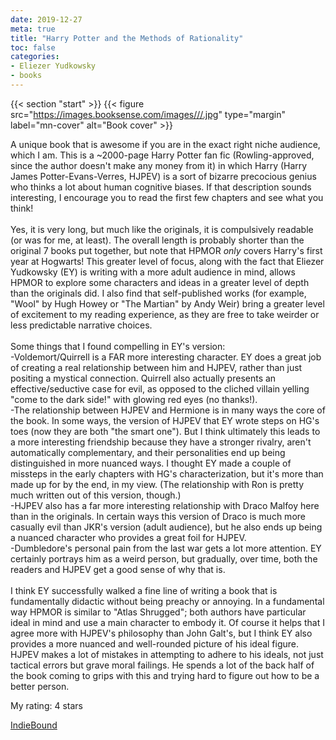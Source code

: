 ```yaml
---
date: 2019-12-27
meta: true
title: "Harry Potter and the Methods of Rationality"
toc: false
categories:
- Eliezer Yudkowsky
- books
---
```


{{< section "start" >}}
{{< figure src="https://images.booksense.com/images///.jpg" type="margin" label="mn-cover" alt="Book cover" >}}

A unique book that is awesome if you are in the exact right niche audience, which I am. This is a ~2000-page Harry Potter fan fic (Rowling-approved, since the author doesn't make any money from it) in which Harry (Harry James Potter-Evans-Verres, HJPEV) is a sort of bizarre precocious genius who thinks a lot about human cognitive biases. If that description sounds interesting, I encourage you to read the first few chapters and see what you think!<br /><br />Yes, it is very long, but much like the originals, it is compulsively readable (or was for me, at least). The overall length is probably shorter than the original 7 books put together, but note that HPMOR *only* covers Harry's first year at Hogwarts! This greater level of focus, along with the fact that Eliezer Yudkowsky (EY) is writing with a more adult audience in mind, allows HPMOR to explore some characters and ideas in a greater level of depth than the originals did. I also find that self-published works (for example, "Wool" by Hugh Howey or "The Martian" by Andy Weir) bring a greater level of excitement to my reading experience, as they are free to take weirder or less predictable narrative choices.<br /><br />Some things that I found compelling in EY's version:<br />-Voldemort/Quirrell is a FAR more interesting character. EY does a great job of creating a real relationship between him and HJPEV, rather than just positing a mystical connection. Quirrell also actually presents an effective/seductive case for evil, as opposed to the cliched villain yelling "come to the dark side!" with glowing red eyes (no thanks!).<br />-The relationship between HJPEV and Hermione is in many ways the core of the book. In some ways, the version of HJPEV that EY wrote steps on HG's toes (now they are both "the smart one"). But I think ultimately this leads to a more interesting friendship because they have a stronger rivalry, aren't automatically complementary, and their personalities end up being distinguished in more nuanced ways. I thought EY made a couple of missteps in the early chapters with HG's characterization, but it's more than made up for by the end, in my view. (The relationship with Ron is pretty much written out of this version, though.)<br />-HJPEV also has a far more interesting relationship with Draco Malfoy here than in the originals. In certain ways this version of Draco is much more casually evil than JKR's version (adult audience), but he also ends up being a nuanced character who provides a great foil for HJPEV.<br />-Dumbledore's personal pain from the last war gets a lot more attention. EY certainly portrays him as a weird person, but gradually, over time, both the readers and HJPEV get a good sense of why that is.<br /><br />I think EY successfully walked a fine line of writing a book that is fundamentally didactic without being preachy or annoying. In a fundamental way HPMOR is similar to "Atlas Shrugged"; both authors have particular ideal in mind and use a main character to embody it. Of course it helps that I agree more with HJPEV's philosophy than John Galt's, but I think EY also provides a more nuanced and well-rounded picture of his ideal figure. HJPEV makes a lot of mistakes in attempting to adhere to his ideals, not just tactical errors but grave moral failings. He spends a lot of the back half of the book coming to grips with this and trying hard to figure out how to be a better person.

My rating: 4 stars  

[IndieBound](https://www.indiebound.org/book/)
